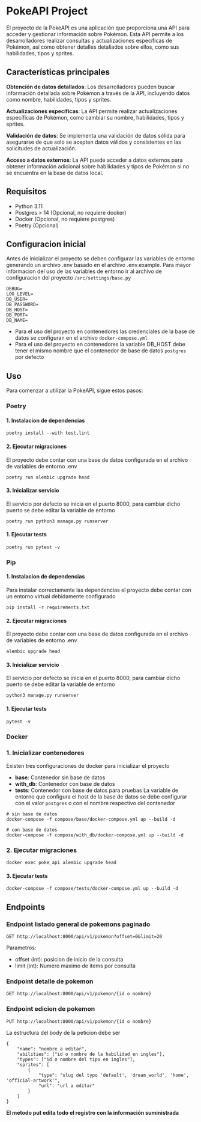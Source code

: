# PokeAPI Project

El proyecto de la PokeAPI es una aplicación que proporciona una API para acceder y gestionar información sobre Pokémon. Esta API permite a los desarrolladores realizar consultas y actualizaciones específicas de Pokémon, así como obtener detalles detallados sobre ellos, como sus habilidades, tipos y sprites.

## Características principales

**Obtención de datos detallados**: Los desarrolladores pueden buscar información detallada sobre Pokémon a través de la API, incluyendo datos como nombre, habilidades, tipos y sprites.

**Actualizaciones específicas**: La API permite realizar actualizaciones específicas de Pokémon, como cambiar su nombre, habilidades, tipos y sprites.

**Validación de datos**: Se implementa una validación de datos sólida para asegurarse de que solo se acepten datos válidos y consistentes en las solicitudes de actualización.

**Acceso a datos externos**: La API puede acceder a datos externos para obtener información adicional sobre habilidades y tipos de Pokémon si no se encuentra en la base de datos local.

## Requisitos

* Python 3.11
* Postgres > 14 (Opcional, no requiere docker)
* Docker (Opcional, no requiere postgres)
* Poetry (Opcional)

## Configuracion inicial

Antes de inicializar el proyecto se deben configurar las variables de entorno generando un archivo .env basado en el archivo .env.example. Para mayor informacion del uso de las variables de entorno ir al archivo de configuracion del proyecto
`/src/settings/base.py`

```
DEBUG=
LOG_LEVEL=
DB_USER=
DB_PASSWORD=
DB_HOST=
DB_PORT=
DB_NAME=
```
* Para el uso del proyecto en contenedores las credenciales de la base de datos se configuran en el archivo `docker-compose.yml`
* Para el uso del proyecto en contenedores la variable DB_HOST debe tener el mismo nombre que el contenedor de base de datos `postgres` por defecto

## Uso

Para comenzar a utilizar la PokeAPI, sigue estos pasos:

### Poetry

#### 1. Instalacion de dependencias
```
poetry install --with test,lint
```
#### 2. Ejecutar migraciones
El proyecto debe contar con una base de datos configurada en el archivo de variables de entorno .env
```
poetry run alembic upgrade head
```
#### 3. Inicializar servicio
El servicio por defecto se inicia en el puerto 8000, para cambiar dicho puerto se debe editar la variable de entorno
```
poetry run python3 manage.py runserver
```
#### 1. Ejecutar tests
```
poetry run pytest -v
```

### Pip

#### 1. Instalacion de dependencias
Para instalar correctamente las dependencias el proyecto debe contar con un entorno virtual debidamente configurado
```
pip install -r requirements.txt
```
#### 2. Ejecutar migraciones
El proyecto debe contar con una base de datos configurada en el archivo de variables de entorno .env
```
alembic upgrade head
```
#### 3. Inicializar servicio
El servicio por defecto se inicia en el puerto 8000, para cambiar dicho puerto se debe editar la variable de entorno
```
python3 manage.py runserver
```
#### 1. Ejecutar tests
```
pytest -v
```

### Docker

### 1. Inicializar contenedores
Existen tres configuraciones de docker para inicializar el proyecto
* **base**: Contenedor sin base de datos
* **with_db**: Contenedor con base de datos
* **tests**: Contenedor con base de datos para pruebas
La variable de entorno que configura el host de la base de datos se debe configurar con el valor `postgres` o con el nombre respectivo del contenedor
```
# sin base de datos
docker-compose -f compose/base/docker-compose.yml up --build -d

# con base de datos
docker-compose -f compose/with_db/docker-compose.yml up --build -d
```

### 2. Ejecutar migraciones
```
docker exec poke_api alembic upgrade head
```

#### 3. Ejecutar tests
```
docker-compose -f compose/tests/docker-compose.yml up --build -d
```

## Endpoints

### Endpoint listado general de pokemons paginado
```
GET http://localhost:8000/api/v1/pokemon?offset=0&limit=20
```
Parametros:
* offset (int): posicion de inicio de la consulta
* limit (int): Numero maximo de items por consulta

### Endpoint detalle de pokemon
```
GET http://localhost:8000/api/v1/pokemon/{id o nombre}
```

### Endpoint edicion de pokemon
```
PUT http://localhost:8000/api/v1/pokemon/{id o nombre}
```

La estructura del body de la peticion debe ser
```
{
    "name": "nombre a editar",
    "abilities": ["id o nombre de la habilidad en ingles"],
    "types": ["id o nombre del tipo en ingles"],
    "sprites": [
        {
            "type": "slug del typo 'default', 'dream_world', 'home', 'official-artwork'",
            "url": "url a editar"
        }
    ]
}
```
**El metodo put edita todo el registro con la información suministrada**